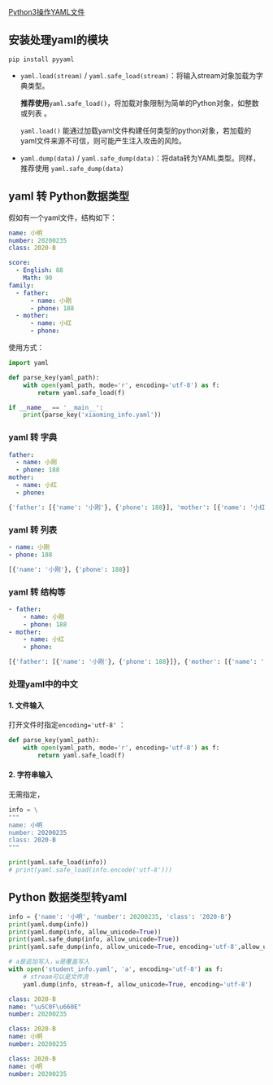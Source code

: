  [Python3操作YAML文件](https://www.cnblogs.com/superhin/p/11503756.html)

## 安装处理yaml的模块

```
pip install pyyaml
```

- `yaml.load(stream)` / `yaml.safe_load(stream)`：将输入stream对象加载为字典类型。

  **推荐使用**`yaml.safe_load()`，将加载对象限制为简单的Python对象，如整数或列表 。

  `yaml.load()` 能通过加载yaml文件构建任何类型的python对象，若加载的yaml文件来源不可信，则可能产生注入攻击的风险。 

- `yaml.dump(data)` / `yaml.safe_dump(data)`：将data转为YAML类型。同样，推荐使用 `yaml.safe_dump(data)`

## yaml 转 Python数据类型

假如有一个yaml文件，结构如下：

```yaml
name: 小明
number: 20200235
class: 2020-B

score:
  - English: 88
    Math: 90
family:
  - father:
      - name: 小刚
      - phone: 188
  - mother:
      - name: 小红
      - phone:
```

使用方式：

```python
import yaml

def parse_key(yaml_path):
    with open(yaml_path, mode='r', encoding='utf-8') as f:
        return yaml.safe_load(f)

if __name__ == '__main__':
    print(parse_key('xiaoming_info.yaml'))
```

### yaml 转 字典

```yaml
father:
  - name: 小刚
  - phone: 188
mother:
  - name: 小红
  - phone:
```

```python
{'father': [{'name': '小刚'}, {'phone': 188}], 'mother': [{'name': '小红'}, {'phone': None}]}
```

### yaml 转 列表

```yaml
- name: 小刚
- phone: 188
```

```python
[{'name': '小刚'}, {'phone': 188}]
```

### yaml 转 结构等

```yaml
- father:
    - name: 小刚
    - phone: 188
- mother:
    - name: 小红
    - phone:
```

```python
[{'father': [{'name': '小刚'}, {'phone': 188}]}, {'mother': [{'name': '小红'}, {'phone': None}]}]
```

### 处理yaml中的中文

#### 1. 文件输入

打开文件时指定`encoding='utf-8'` ：

```python
def parse_key(yaml_path):
    with open(yaml_path, mode='r', encoding='utf-8') as f:
        return yaml.safe_load(f)
```

#### 2. 字符串输入

无需指定，

```python
info = \
"""
name: 小明
number: 20200235
class: 2020-B
"""

print(yaml.safe_load(info))
# print(yaml.safe_load(info.encode('utf-8')))
```

## Python 数据类型转yaml

```python
info = {'name': '小明', 'number': 20200235, 'class': '2020-B'}
print(yaml.dump(info))
print(yaml.dump(info, allow_unicode=True))
print(yaml.safe_dump(info, allow_unicode=True))
print(yaml.safe_dump(info, allow_unicode=True, encoding='utf-8',allow_unicode=True))

# a是追加写入，w是覆盖写入
with open('student_info.yaml', 'a', encoding='utf-8') as f:
    # stream可以是文件流
    yaml.dump(info, stream=f, allow_unicode=True, encoding='utf-8')
```

```yaml
class: 2020-B
name: "\u5C0F\u660E"
number: 20200235

class: 2020-B
name: 小明
number: 20200235

class: 2020-B
name: 小明
number: 20200235
```
